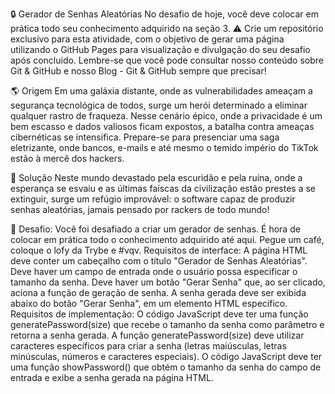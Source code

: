 🔒 Gerador de Senhas Aleatórias
No desafio de hoje, você deve colocar em prática todo seu conhecimento adquirido na seção 3.
⚠ Crie um repositório exclusivo para esta atividade, com o objetivo de gerar uma página utilizando o
GitHub Pages para visualização e divulgação do seu desafio após concluído. Lembre-se que você pode
consultar nosso conteúdo sobre Git & GitHub e nosso Blog - Git & GitHub sempre que precisar!

🌎 Origem
Em uma galáxia distante, onde as vulnerabilidades ameaçam a segurança tecnológica de todos, surge um
herói determinado a eliminar qualquer rastro de fraqueza. Nesse cenário épico, onde a privacidade é um
bem escasso e dados valiosos ficam expostos, a batalha contra ameaças cibernéticas se intensifica.
Prepare-se para presenciar uma saga eletrizante, onde bancos, e-mails e até mesmo o temido império do
TikTok estão à mercê dos hackers.

🤯 Solução
Neste mundo devastado pela escuridão e pela ruína, onde a esperança se esvaiu e as últimas faíscas da
civilização estão prestes a se extinguir, surge um refúgio improvável: o software capaz de produzir senhas
aleatórias, jamais pensado por rackers de todo mundo!

🥷 Desafio:
Você foi desafiado a criar um gerador de senhas. É hora de colocar em prática todo o conhecimento
adquirido até aqui. Pegue um café, coloque o lofy da Trybe e #vqv.
Requisitos de interface:
A página HTML deve conter um cabeçalho com o título "Gerador de Senhas Aleatórias".
Deve haver um campo de entrada onde o usuário possa especificar o tamanho da senha.
Deve haver um botão "Gerar Senha" que, ao ser clicado, aciona a função de geração de senha.
A senha gerada deve ser exibida abaixo do botão "Gerar Senha", em um elemento HTML específico.
Requisitos de implementação:
O código JavaScript deve ter uma função generatePassword(size) que recebe o tamanho da senha
como parâmetro e retorna a senha gerada.
A função generatePassword(size) deve utilizar caracteres específicos para criar a senha (letras
maiúsculas, letras minúsculas, números e caracteres especiais).
O código JavaScript deve ter uma função showPassword() que obtém o tamanho da senha do campo
de entrada e exibe a senha gerada na página HTML.
